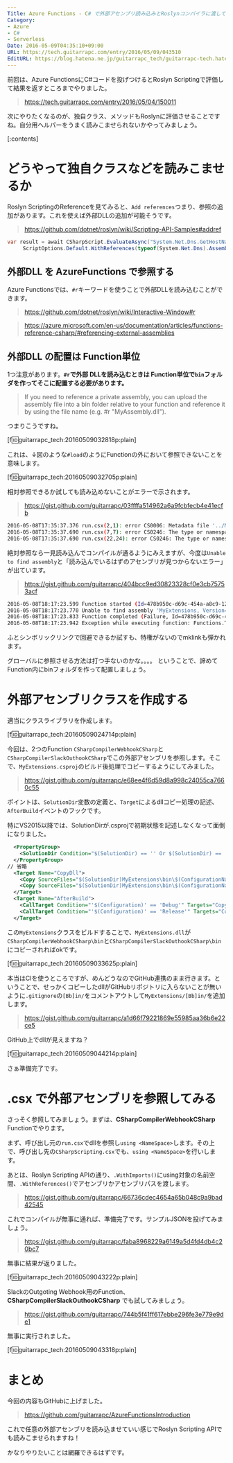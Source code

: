 ```yaml
---
Title: Azure Functions - C# で外部アセンブリ読み込みとRoslynコンパイラに渡してみる
Category:
- Azure
- C#
- Serverless
Date: 2016-05-09T04:35:10+09:00
URL: https://tech.guitarrapc.com/entry/2016/05/09/043510
EditURL: https://blog.hatena.ne.jp/guitarrapc_tech/guitarrapc-tech.hatenablog.com/atom/entry/6653812171394906440
---
```


前回は、Azure FunctionsにC#コードを投げつけるとRoslyn Scriptingで評価して結果を返すところまでやりました。

> https://tech.guitarrapc.com/entry/2016/05/04/150011


次にやりたくなるのが、独自クラス、メソッドもRoslynに評価させることですね。自分用ヘルパーをうまく読みこませられないかやってみましょう。


[:contents]

# どうやって独自クラスなどを読みこませるか

Roslyn ScriptingのReferenceを見てみると、`Add references`つまり、参照の追加があります。これを使えば外部DLLの追加が可能そうです。

> https://github.com/dotnet/roslyn/wiki/Scripting-API-Samples#addref

```cs
var result = await CSharpScript.EvaluateAsync("System.Net.Dns.GetHostName()",
     ScriptOptions.Default.WithReferences(typeof(System.Net.Dns).Assembly));
```

## 外部DLL を AzureFunctions で参照する

Azure Functionsでは、`#r`キーワードを使うことで外部DLLを読み込むことができます。

> https://github.com/dotnet/roslyn/wiki/Interactive-Window#r

> https://azure.microsoft.com/en-us/documentation/articles/functions-reference-csharp/#referencing-external-assemblies

## 外部DLL の配置は Function単位

1つ注意があります。**`#r`で外部 DLLを読み込むときは Function単位で`bin`フォルダを作ってそこに配置する必要があります。**

> If you need to reference a private assembly, you can upload the assembly file into a bin folder relative to your function and reference it by using the file name (e.g. #r "MyAssembly.dll").

つまりこうですね。

[f:id:guitarrapc_tech:20160509032818p:plain]

これは、↓図のような`#load`のようにFunctionの外において参照できないことを意味します。

[f:id:guitarrapc_tech:20160509032705p:plain]

相対参照できるか試しても読み込めないことがエラーで示されます。

> https://gist.github.com/guitarrapc/03ffffa514962a6a9fcbfecb4e41ecfb

```sh
2016-05-08T17:35:37.376 run.csx(2,1): error CS0006: Metadata file '../MyExtesnsions.dll' could not be found
2016-05-08T17:35:37.690 run.csx(7,7): error CS0246: The type or namespace name 'MyExtesnsions' could not be found (are you missing a using directive or an assembly reference?)
2016-05-08T17:35:37.690 run.csx(22,24): error CS0246: The type or namespace name 'EnumerableExtensions' could not be found (are you missing a using directive or an assembly reference?)
```

絶対参照なら一見読み込んでコンパイルが通るようにみえますが、今度は`Unable to find assembly`と「読み込んでいるはずのアセンブリが見つからないエラー」が出ています。

> https://gist.github.com/guitarrapc/404bcc9ed30823328cf0e3cb75753acf

```sh
2016-05-08T18:17:23.599 Function started (Id=478b950c-d69c-454a-a8c9-12de5f8f2fb5)
2016-05-08T18:17:23.770 Unable to find assembly 'MyExtensions, Version=1.0.0.0, Culture=neutral, PublicKeyToken=null'. Are you missing a private assembly file?
2016-05-08T18:17:23.833 Function completed (Failure, Id=478b950c-d69c-454a-a8c9-12de5f8f2fb5)
2016-05-08T18:17:23.942 Exception while executing function: Functions.Test. mscorlib: Exception has been thrown by the target of an invocation. ƒ-Test#ℛ*b2ec9bce-cf2c-4b67-bee1-e7188b743111#29-0: Could not load file or assembly 'MyExtensions, Version=1.0.0.0, Culture=neutral, PublicKeyToken=null' or one of its dependencies. The system cannot find the file specified.
```

ふとシンボリックリンクで回避できるか試すも、特権がないのでmklinkも弾かれます。

グローバルに参照させる方法は打つ手ないのかな。。。。 ということで、諦めてFunction内にbinフォルダを作って配置しましょう。

# 外部アセンブリクラスを作成する

適当にクラスライブラリを作成します。

[f:id:guitarrapc_tech:20160509024714p:plain]

今回は、2つのFunction `CSharpCompilerWebhookCSharp`と`CSharpCompilerSlackOuthookCSharp`でこの外部アセンブリを参照します。そこで、`MyExtensions.csproj`のビルド後処理でコピーするようにしてみました。

> https://gist.github.com/guitarrapc/e68ee4f6d59d8a998c24055ca7660c55

ポイントは、`SolutionDir`変数の定義と、`Target`によるdllコピー処理の記述、`AfterBuild`イベントのフックです。

特にVS2015以降では、SolutionDirが.csprojで初期状態を記述しなくなって面倒になりました。

```xml
  <PropertyGroup>
    <SolutionDir Condition="$(SolutionDir) == '' Or $(SolutionDir) == '*Undefined*'">..\</SolutionDir>
  </PropertyGroup>
// 省略
  <Target Name="CopyDll">
    <Copy SourceFiles="$(SolutionDir)MyExtensions\bin\$(ConfigurationName)\MyExtensions.dll" DestinationFolder="$(SolutionDir)CSharpCompilerSlackOuthookCSharp\bin" ContinueOnError="true" />
    <Copy SourceFiles="$(SolutionDir)MyExtensions\bin\$(ConfigurationName)\MyExtensions.dll" DestinationFolder="$(SolutionDir)CSharpCompilerWebhookCSharp\bin" ContinueOnError="true" />
  </Target>
  <Target Name="AfterBuild">
    <CallTarget Condition="'$(Configuration)' == 'Debug'" Targets="CopyDll" />
    <CallTarget Condition="'$(Configuration)' == 'Release'" Targets="CopyDll" />
  </Target>
```

この`MyExtensions`クラスをビルドすることで、`MyExtensions.dll`が`CSharpCompilerWebhookCSharp\bin`と`CSharpCompilerSlackOuthookCSharp\bin`にコピーされればokです。

[f:id:guitarrapc_tech:20160509033625p:plain]

本当はCIを使うところですが、めんどうなのでGitHub連携のまま行きます。ということで、せっかくコピーしたdllがGitHubリポジトリに入らないことが無いように`.gitignore`の`[Bb]in/`をコメントアウトして`MyExtensions/[Bb]in/`を追加します。

> https://gist.github.com/guitarrapc/a1d66f79221869e55985aa36b6e22ce5

GitHub上でdllが見えますね？

[f:id:guitarrapc_tech:20160509044214p:plain]

さぁ準備完了です。

# .csx で外部アセンブリを参照してみる

さっそく参照してみましょう。まずは、**CSharpCompilerWebhookCSharp** Functionでやります。

まず、呼び出し元の`run.csx`でdllを参照し`using <NameSpace>`します。その上で、呼び出し先の`CSharpScripting.csx`でも、`using <NameSpace>`を行いします。

あとは、Roslyn Scripting APIの通り、`.WithImports()`にusing対象の名前空間、`.WithReferences()`でアセンブリかアセンブリパスを渡します。

> https://gist.github.com/guitarrapc/66736cdec4654a65b048c9a9bad42545

これでコンパイルが無事に通れば、準備完了です。サンプルJSONを投げてみましょう。

> https://gist.github.com/guitarrapc/faba8968229a6149a5d4fd4db4c20bc7

無事に結果が返りました。

[f:id:guitarrapc_tech:20160509043222p:plain]

SlackのOutgoting Webhook用のFunction、**CSharpCompilerSlackOuthookCSharp** でも試してみましょう。

> https://gist.github.com/guitarrapc/744b5f41ff617ebbe296fe3e779e9de1

無事に実行されました。

[f:id:guitarrapc_tech:20160509043318p:plain]

# まとめ

今回の内容もGitHubに上げました。

> https://github.com/guitarrapc/AzureFunctionsIntroduction

これで任意の外部アセンブリを読み込ませていい感じでRoslyn Scripting APIでも読みこませられますね！

かなりやりたいことは網羅できるはずです。
